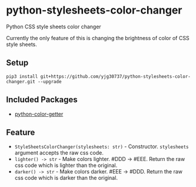 # python-stylesheets-color-changer
Python CSS style sheets color changer

Currently the only feature of this is changing the brightness of color of CSS style sheets.

## Setup
```pip3 install git+https://github.com/yjg30737/python-stylesheets-color-changer.git --upgrade```

## Included Packages
* <a href="https://github.com/yjg30737/python-color-getter.git">python-color-getter</a>

## Feature
* ```StyleSheetsColorChanger(stylesheets: str)``` - Constructor. ```stylesheets``` argument accepts the raw css code.
* ```lighter() -> str``` - Make colors lighter. #DDD -> #EEE. Return the raw css code which is lighter than the original.
* ```darker() -> str``` - Make colors darker. #EEE -> #DDD. Return the raw css code which is darker than the original.
